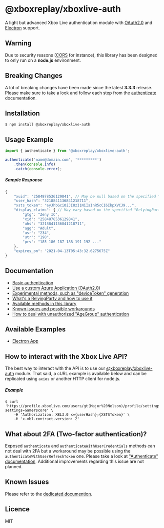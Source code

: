 # @xboxreplay/xboxlive-auth

A light but advanced Xbox Live authentication module with [OAuth2.0](https://github.com/XboxReplay/xboxlive-auth/blob/master/docs/02-Custom_Azure_Application.md) and [Electron](https://github.com/XboxReplay/xboxlive-auth/blob/master/examples/electron-app) support.

## Warning
Due to security reasons ([CORS](https://developer.mozilla.org/en-US/docs/Web/HTTP/CORS) for instance), this library has been designed to only run on a **node.js** environment.

## Breaking Changes
A lot of breaking changes have been made since the latest **3.3.3** release. Please make sure to take a look and follow each step from the [authenticate](https://github.com/XboxReplay/xboxlive-auth/blob/master/docs/01-Authenticate.md) documentation.

## Installation

```shell
$ npm install @xboxreplay/xboxlive-auth
```

## Usage Example

```javascript
import { authenticate } from '@xboxreplay/xboxlive-auth';

authenticate('name@domain.com', '*********')
	.then(console.info)
	.catch(console.error);
```

##### Sample Response

```javascript
{
    "xuid": "2584878536129841", // May be null based on the specified "RelyingParty"
    "user_hash": "3218841136841218711",
    "xsts_token": "eyJhbGciOiJIUzI1NiIsInR5cCI6IkpXVCJ9...",
    "display_claims": { // May vary based on the specified "RelyingParty"
        "gtg": "Zeny IC",
        "xid": "2584878536129841",
        "uhs": "3218841136841218711",
        "agg": "Adult",
        "usr": "234",
        "utr": "190",
        "prv": "185 186 187 188 191 192 ..."
    },
    "expires_on": "2021-04-13T05:43:32.6275675Z"
}
```

## Documentation

-   [Basic authentication](https://github.com/XboxReplay/xboxlive-auth/blob/master/docs/01-Authenticate.md)
-   [Use a custom Azure Application (OAuth2.0)](https://github.com/XboxReplay/xboxlive-auth/blob/master/docs/02-Custom_Azure_Application.md)
-   [Experimental methods, such as "deviceToken" generation](https://github.com/XboxReplay/xboxlive-auth/blob/master/docs/03-Experimental.md)
-   [What's a RelyingParty and how to use it](https://github.com/XboxReplay/xboxlive-auth/blob/master/docs/04-RelyingParty.md)
-   [Available methods in this library](https://github.com/XboxReplay/xboxlive-auth/blob/master/docs/05-Methods.md)
-   [Known issues and possible workarounds](https://github.com/XboxReplay/xboxlive-auth/blob/master/docs/06-Known_Issues.md)
-   [How to deal with unauthorized "AgeGroup" authentication](https://github.com/XboxReplay/xboxlive-auth/blob/master/docs/07-Detect_Unauthorized_AgeGroup.md)

## Available Examples

-   [Electron App](https://github.com/XboxReplay/xboxlive-auth/blob/master/examples/electron-app)

## How to interact with the Xbox Live API?

The best way to interact with the API is to use our [@xboxreplay/xboxlive-auth](https://github.com/XboxReplay/xboxlive-api) module. That said, a cURL example is available below and can be replicated using `axios` or another HTTP client for node.js.

##### Example

```shell
$ curl 'https://profile.xboxlive.com/users/gt(Major%20Nelson)/profile/settings?settings=Gamerscore' \
    -H 'Authorization: XBL3.0 x={userHash};{XSTSToken}' \
    -H 'x-xbl-contract-version: 2'
```

## What about 2FA (Two-factor authentication)?

Exposed `authenticate` and `authenticateWithUserCredentials` methods can not deal with 2FA but a workaround may be possible using the `authenticateWithUserRefreshToken` one. Please take a look at ["Authenticate" documentation](https://github.com/XboxReplay/xboxlive-auth/blob/master/docs/01-Authenticate.md). Additional improvements regarding this issue are not planned.

## Known Issues

Please refer to the [dedicated documention](https://github.com/XboxReplay/xboxlive-auth/blob/master/docs/06-Known_Issues.md).

## Licence

MIT
